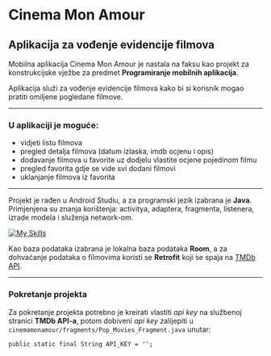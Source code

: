 # Cinema Mon Amour

## Aplikacija za vođenje evidencije filmova

Mobilna aplikacija Cinema Mon Amour je nastala na faksu kao projekt za konstrukcijske vježbe za predmet **Programiranje mobilnih aplikacija**.

Aplikacija služi za vođenje evidencije filmova kako bi si korisnik mogao pratiti omiljene pogledane filmove.

---

### U aplikaciji je moguće:

- vidjeti listu filmova
- pregled detalja filmova (datum izlaska, imdb ocjenu i opis)
- dodavanje filmova u favorite uz dodjelu vlastite ocjene pojedinom filmu
- pregled favorita gdje se vide svi dodani filmovi
- uklanjanje filmova iz favorita

---

Projekt je rađen u Android Studiu, a za programski jezik izabrana je **Java**. Primjenjena su znanja korištenja: activitya, adaptera, fragmenta, listenera, izrade modela i služenja network-om.

[![My Skills](https://skills.thijs.gg/icons?i=androidstudio,java,sqlite)](https://skills.thijs.gg)

Kao baza podataka izabrana je lokalna baza podataka **Room**, a za dohvaćanje podataka o filmovima koristi se **Retrofit** koji se spaja na [TMDb API](https://www.themoviedb.org/documentation/api).

---

### Pokretanje projekta

Za pokretanje projekta potrebno je kreirati vlastiti _api key_ na službenoj stranici **TMDb API-a**, potom dobiveni _api key_ zalijepiti u `cinemamonamour/fragments/Pop_Movies_Fragment.java` unutar:

```sh
public static final String API_KEY = "";
```
